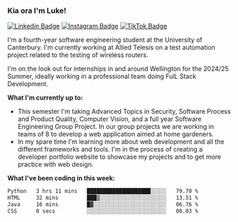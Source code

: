 ### Kia ora I'm Luke!

[![Linkedin Badge](https://img.shields.io/badge/-LinkedIn-0e76a8?style=flat-square&logo=Linkedin&logoColor=white)](https://www.linkedin.com/in/luke-stynes/)
[![Instagram Badge](https://img.shields.io/badge/-Instagram-e4405f?style=flat-square&logo=Instagram&logoColor=white)](https://www.instagram.com/luke.stynes/)
[![TikTok Badge](https://img.shields.io/badge/TikTok-Follow-blue)](https://www.tiktok.com/@luke_stynes)

I'm a fourth-year software engineering student at the University of Canterbury. I'm currently working at Allied Telesis on a test automation project related to the testing of wireless routers.

I'm on the look out for internships in and around Wellington for the 2024/25 Summer, ideally working in a professional team doing FulL Stack Development.

**What I'm currently up to:**
- This semester I'm taking Advanced Topics in Security, Software Process and Product Quality, Computer Vision, and a full year Software Engineering Group Project. In our group projects we are working in teams of 8 to develop a web application aimed at home gardeners.
- In my spare time I'm learning more about web development and all the different frameworks and tools. I'm in the process of creating a developer portfolio website to showcase my projects and to get more practice with web design.


**What I've been coding in this week:**
<!--START_SECTION:waka-->

```txt
Python   3 hrs 11 mins   ████████████████████░░░░░   79.70 %
HTML     32 mins         ███▒░░░░░░░░░░░░░░░░░░░░░   13.51 %
Java     16 mins         █▓░░░░░░░░░░░░░░░░░░░░░░░   06.76 %
CSS      0 secs          ░░░░░░░░░░░░░░░░░░░░░░░░░   00.03 %
```

<!--END_SECTION:waka-->
